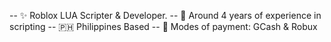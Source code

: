 -- ✨ Roblox LUA Scripter & Developer. 
-- 🌆 Around 4 years of experience in scripting
-- 🇵🇭 Philippines Based
-- 💸 Modes of payment: GCash & Robux
<!---
Noblefrix/Noblefrix is a ✨ special ✨ repository because its `README.md` (this file) appears on your GitHub profile.
You can click the Preview link to take a look at your changes.
--->
